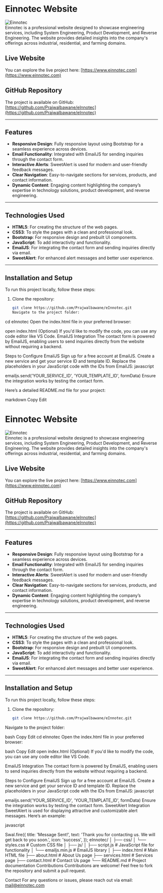 # Einnotec Website

![Einnotec](https://www.einnotec.com)  
Einnotec is a professional website designed to showcase engineering services, including System Engineering, Product Development, and Reverse Engineering. The website provides detailed insights into the company's offerings across industrial, residential, and farming domains.

## Live Website
You can explore the live project here: [https://www.einnotec.com](https://www.einnotec.com)

## GitHub Repository
The project is available on GitHub: [https://github.com/Prajwalbawane/eInnotec](https://github.com/Prajwalbawane/eInnotec)

---

## Features
- **Responsive Design**: Fully responsive layout using Bootstrap for a seamless experience across devices.
- **Email Functionality**: Integrated with EmailJS for sending inquiries through the contact form.
- **Interactive Alerts**: SweetAlert is used for modern and user-friendly feedback messages.
- **Clear Navigation**: Easy-to-navigate sections for services, products, and contact information.
- **Dynamic Content**: Engaging content highlighting the company’s expertise in technology solutions, product development, and reverse engineering.

---

## Technologies Used
- **HTML5**: For creating the structure of the web pages.
- **CSS3**: To style the pages with a clean and professional look.
- **Bootstrap**: For responsive design and prebuilt UI components.
- **JavaScript**: To add interactivity and functionality.
- **EmailJS**: For integrating the contact form and sending inquiries directly via email.
- **SweetAlert**: For enhanced alert messages and better user experience.

---

## Installation and Setup
To run this project locally, follow these steps:



1. Clone the repository:
   ```bash
   git clone https://github.com/Prajwalbawane/eInnotec.git
   Navigate to the project folder:

cd eInnotec
Open the index.html file in your preferred browser:


open index.html
(Optional) If you'd like to modify the code, you can use any code editor like VS Code.
EmailJS Integration
The contact form is powered by EmailJS, enabling users to send inquiries directly from the website without requiring a backend.

Steps to Configure EmailJS
Sign up for a free account at EmailJS.
Create a new service and get your service ID and template ID.
Replace the placeholders in your JavaScript code with the IDs from EmailJS:
javascript

emailjs.send('YOUR_SERVICE_ID', 'YOUR_TEMPLATE_ID', formData)
Ensure the integration works by testing the contact form.

Here’s a detailed README.md file for your project:

markdown
Copy
Edit
# Einnotec Website

![Einnotec](https://www.einnotec.com)  
Einnotec is a professional website designed to showcase engineering services, including System Engineering, Product Development, and Reverse Engineering. The website provides detailed insights into the company's offerings across industrial, residential, and farming domains.

## Live Website
You can explore the live project here: [https://www.einnotec.com](https://www.einnotec.com)

## GitHub Repository
The project is available on GitHub: [https://github.com/Prajwalbawane/eInnotec](https://github.com/Prajwalbawane/eInnotec)

---

## Features
- **Responsive Design**: Fully responsive layout using Bootstrap for a seamless experience across devices.
- **Email Functionality**: Integrated with EmailJS for sending inquiries through the contact form.
- **Interactive Alerts**: SweetAlert is used for modern and user-friendly feedback messages.
- **Clear Navigation**: Easy-to-navigate sections for services, products, and contact information.
- **Dynamic Content**: Engaging content highlighting the company’s expertise in technology solutions, product development, and reverse engineering.

---

## Technologies Used
- **HTML5**: For creating the structure of the web pages.
- **CSS3**: To style the pages with a clean and professional look.
- **Bootstrap**: For responsive design and prebuilt UI components.
- **JavaScript**: To add interactivity and functionality.
- **EmailJS**: For integrating the contact form and sending inquiries directly via email.
- **SweetAlert**: For enhanced alert messages and better user experience.

---

## Installation and Setup
To run this project locally, follow these steps:

1. Clone the repository:
   ```bash
   git clone https://github.com/Prajwalbawane/eInnotec.git
Navigate to the project folder:

bash
Copy
Edit
cd eInnotec
Open the index.html file in your preferred browser:

bash
Copy
Edit
open index.html
(Optional) If you'd like to modify the code, you can use any code editor like VS Code.

EmailJS Integration
The contact form is powered by EmailJS, enabling users to send inquiries directly from the website without requiring a backend.

Steps to Configure EmailJS
Sign up for a free account at EmailJS.
Create a new service and get your service ID and template ID.
Replace the placeholders in your JavaScript code with the IDs from EmailJS:
javascript

emailjs.send('YOUR_SERVICE_ID', 'YOUR_TEMPLATE_ID', formData)
Ensure the integration works by testing the contact form.
SweetAlert Integration
SweetAlert is used for displaying attractive and customizable alert messages. Here’s an example:

javascript

Swal.fire({
  title: 'Message Sent!',
  text: 'Thank you for contacting us. We will get back to you soon.',
  icon: 'success',
});
eInnotec/
│
├── css/
│   └── styles.css          # Custom CSS file
│
├── js/
│   ├── script.js           # JavaScript file for functionality
│   └── emailjs.min.js      # EmailJS library
│
├── index.html              # Main HTML file
├── about.html              # About Us page
├── services.html           # Services page
├── contact.html            # Contact Us page
└── README.md               # Project documentation
Contributions
Contributions are welcome! Feel free to fork the repository and submit a pull request.

Contact
For any questions or issues, please reach out via email: mail@einnotec.com
